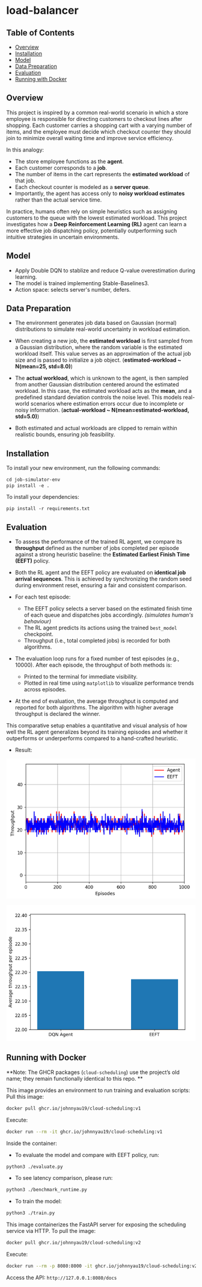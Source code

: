 # load-balancer

## Table of Contents
- [Overview](#Overview)
- [Installation](#Installation)
- [Model](#Model)
- [Data Preparation](#Data-Preparation)
- [Evaluation](#Evaluation)
- [Running with Docker](#Running-with-Docker)



## Overview
This project is inspired by a common real-world scenario in which a store employee is responsible for directing customers to checkout lines after shopping. Each customer carries a shopping cart with a varying number of items, and the employee must decide which checkout counter they should join to minimize overall waiting time and improve service efficiency.

In this analogy:
- The store employee functions as the **agent**.
- Each customer corresponds to a **job**.
- The number of items in the cart represents the **estimated workload** of that job.
- Each checkout counter is modeled as a **server queue**.
- Importantly, the agent has access only to **noisy workload estimates** rather than the actual service time.

In practice, humans often rely on simple heuristics such as assigning customers to the queue with the lowest estimated workload. This project investigates how a **Deep Reinforcement Learning (RL)** agent can learn a more effective job dispatching policy, potentially outperforming such intuitive strategies in uncertain environments.



## Model 
- Apply Double DQN to stablize and reduce Q-value overestimation during learning. 
- The model is trained implementing Stable-Baselines3.
- Action space: selects server's number, defers.



## Data Preparation
- The environment generates job data based on Gaussian (normal) distributions to simulate real-world uncertainty in workload estimation.

- When creating a new job, the **estimated workload** is first sampled from a Gaussian distribution, where the random variable is the estimated workload itself. This value serves as an approximation of the actual job size and is passed to initialize a job object. (**estimated-workload ~ N(mean=25, std=8.0)**)

- The **actual workload**, which is unknown to the agent, is then sampled from another Gaussian distribution centered around the estimated workload. In this case, the estimated workload acts as the **mean**, and a predefined standard deviation controls the noise level. This models real-world scenarios where estimation errors occur due to incomplete or noisy information. (**actual-workload ~ N(mean=estimated-workload, std=5.0)**)

- Both estimated and actual workloads are clipped to remain within realistic bounds, ensuring job feasibility.





## Installation
To install your new environment, run the following commands:

```shell
cd job-simulator-env
pip install -e .
```


To install your dependencies:

```shell
pip install -r requirements.txt
```



## Evaluation

- To assess the performance of the trained RL agent, we compare its **throughput** defined as the number of jobs completed per episode against a strong heuristic baseline: the **Estimated Earliest Finish Time (EEFT)** policy.

- Both the RL agent and the EEFT policy are evaluated on **identical job arrival sequences**. This is achieved by synchronizing the random seed during environment reset, ensuring a fair and consistent comparison.

- For each test episode:
  - The EEFT policy selects a server based on the estimated finish time of each queue and dispatches jobs accordingly. *(simulates human's behaviour)*
  - The RL agent predicts its actions using the trained `best_model` checkpoint.
  - Throughput (i.e., total completed jobs) is recorded for both algorithms.

- The evaluation loop runs for a fixed number of test episodes (e.g., 10000). After each episode, the throughput of both methods is:
  - Printed to the terminal for immediate visibility.
  - Plotted in real time using `matplotlib` to visualize performance trends across episodes.

- At the end of evaluation, the average throughput is computed and reported for both algorithms. The algorithm with higher average throughput is declared the winner.

This comparative setup enables a quantitative and visual analysis of how well the RL agent generalizes beyond its training episodes and whether it outperforms or underperforms compared to a hand-crafted heuristic.

- Result:

![alt text](images/image_line.png)

![alt text](images/image_bar.png)


##  Running with Docker

**Note: The GHCR packages (`cloud-scheduling`) use the project’s old name; they remain functionally identical to this repo.
**

This image provides an environment to run training and evaluation scripts:
Pull this image: 
```bash
docker pull ghcr.io/johnnyau19/cloud-scheduling:v1
```
Execute:
```bash
docker run --rm -it ghcr.io/johnnyau19/cloud-scheduling:v1
```
Inside the container:
- To evaluate the model and compare with EEFT policy, run:
```bash
python3 ./evaluate.py
```

- To see latency comparison, please run:
```bash
python3 ./benchmark_runtime.py
```

- To train the model: 
```bash
python3 ./train.py
```

This image containerizes the FastAPI server for exposing the scheduling service via HTTP. 
To pull the image:
```bash
docker pull ghcr.io/johnnyau19/cloud-scheduling:v2
```

Execute:
```bash
docker run --rm -p 8080:8000 -it ghcr.io/johnnyau19/cloud-scheduling:v2
```

Access the API: `http://127.0.0.1:8080/docs`




















